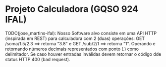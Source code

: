 # Projeto Calculadora (GQSO 924 IFAL)

TODO(jose_martins-ifal):  Nosso Software alvo consiste em uma API HTTP (inspirada em REST) para calculadora com 2 (duas) operações: GET /soma/1.5/2.3 ==> retorna "3.8" e GET /sub/2/1 ==> retorna "1". Operando e retornando números decimais representados com ponto (.) como delimitador. Se caso houver entradas inválidas devem retornar o código dde status HTTP 400 (bad request).